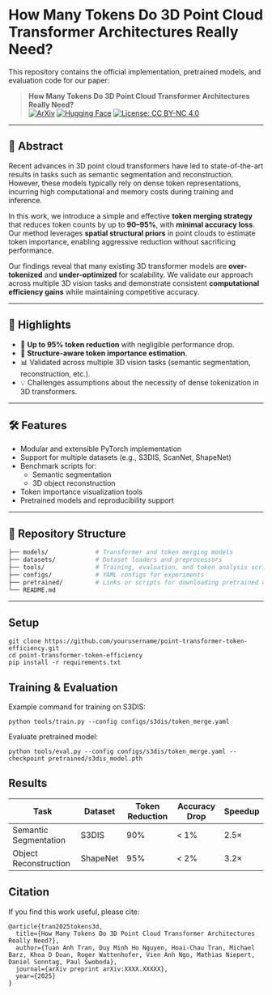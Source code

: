 # How Many Tokens Do 3D Point Cloud Transformer Architectures Really Need?

This repository contains the official implementation, pretrained models, and evaluation code for our paper:

> **How Many Tokens Do 3D Point Cloud Transformer Architectures Really Need?**  
[![ArXiv](https://img.shields.io/badge/Paper-ArXiv-b31b1b.svg)](https://arxiv.org/pdf/2410.02615v3)
[![Hugging Face](https://img.shields.io/badge/🤗%20Model-HuggingFace-blue)](https://huggingface.co/MERGE-Group)
[![License: CC BY-NC 4.0](https://img.shields.io/badge/License-CC--BY--NC%204.0-lightgrey.svg)](https://github.com/duyhominhnguyen/Exgra-Med/blob/main/LICENSE)


---

## 📌 Abstract

Recent advances in 3D point cloud transformers have led to state-of-the-art results in tasks such as semantic segmentation and reconstruction. However, these models typically rely on dense token representations, incurring high computational and memory costs during training and inference.

In this work, we introduce a simple and effective **token merging strategy** that reduces token counts by up to **90–95%**, with **minimal accuracy loss**. Our method leverages **spatial structural priors** in point clouds to estimate token importance, enabling aggressive reduction without sacrificing performance.

Our findings reveal that many existing 3D transformer models are **over-tokenized** and **under-optimized** for scalability. We validate our approach across multiple 3D vision tasks and demonstrate consistent **computational efficiency gains** while maintaining competitive accuracy.

---

## 🚀 Highlights

- 🔧 **Up to 95% token reduction** with negligible performance drop.
- 🧩 **Structure-aware token importance estimation**.
- 📊 Validated across multiple 3D vision tasks (semantic segmentation, reconstruction, etc.).
- 💡 Challenges assumptions about the necessity of dense tokenization in 3D transformers.

---

## 🛠️ Features

- Modular and extensible PyTorch implementation
- Support for multiple datasets (e.g., S3DIS, ScanNet, ShapeNet)
- Benchmark scripts for:
  - Semantic segmentation  
  - 3D object reconstruction  
- Token importance visualization tools
- Pretrained models and reproducibility support

---

## 📁 Repository Structure

```bash
├── models/             # Transformer and token merging models
├── datasets/           # Dataset loaders and preprocessors
├── tools/              # Training, evaluation, and token analysis scripts
├── configs/            # YAML configs for experiments
├── pretrained/         # Links or scripts for downloading pretrained weights
└── README.md
```

---
## Setup
```
git clone https://github.com/yourusername/point-transformer-token-efficiency.git
cd point-transformer-token-efficiency
pip install -r requirements.txt
```

## Training & Evaluation

Example command for training on S3DIS:

```
python tools/train.py --config configs/s3dis/token_merge.yaml
```

Evaluate pretrained model:
```
python tools/eval.py --config configs/s3dis/token_merge.yaml --checkpoint pretrained/s3dis_model.pth

```

## Results

| Task                   | Dataset  | Token Reduction | Accuracy Drop | Speedup |
|------------------------|----------|------------------|---------------|---------|
| Semantic Segmentation  | S3DIS    | 90%              | < 1%          | 2.5×    |
| Object Reconstruction  | ShapeNet | 95%              | < 2%          | 3.2×    |

## Citation
If you find this work useful, please cite:
```
@article{tran2025tokens3d,
  title={How Many Tokens Do 3D Point Cloud Transformer Architectures Really Need?},
  author={Tuan Anh Tran, Duy Minh Ho Nguyen, Hoai-Chau Tran, Michael Barz, Khoa D Doan, Roger Wattenhofer, Vien Anh Ngo, Mathias Niepert, Daniel Sonntag, Paul Swoboda},
  journal={arXiv preprint arXiv:XXXX.XXXXX},
  year={2025}
}
```


